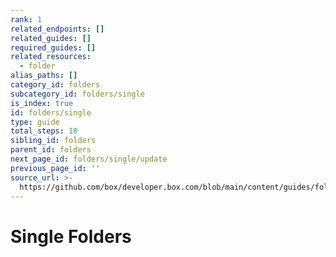 ```yaml
---
rank: 1
related_endpoints: []
related_guides: []
required_guides: []
related_resources:
  - folder
alias_paths: []
category_id: folders
subcategory_id: folders/single
is_index: true
id: folders/single
type: guide
total_steps: 10
sibling_id: folders
parent_id: folders
next_page_id: folders/single/update
previous_page_id: ''
source_url: >-
  https://github.com/box/developer.box.com/blob/main/content/guides/folders/single/index.md
---
```

# Single Folders